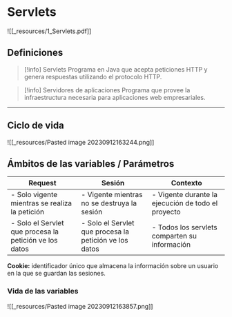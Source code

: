 # Servlets
![[_resources/1_Servlets.pdf]]
## Definiciones

> [!info] Servlets
> Programa en Java que acepta peticiones HTTP y genera respuestas utilizando el protocolo HTTP.

> [!info] Servidores de aplicaciones
> Programa que provee la infraestructura necesaria para aplicaciones web empresariales.

---
## Ciclo de vida
![[_resources/Pasted image 20230912163244.png]]

## Ámbitos de las variables / Parámetros
| Request                                                | Sesión                                                  | Contexto                                           |
| ------------------------------------------------------ | ------------------------------------------------------- | -------------------------------------------------- |
| - Solo vigente mientras se realiza la petición         | - Vigente mientras no se destruya la sesión             | - Vigente durante la ejecución de todo el proyecto |
| - Solo el Servlet que procesa la petición ve los datos | - Solo el Servlet que procesa la petición ve los datos | - Todos los servlets comparten su información                                                   |

**Cookie:** identificador único que almacena la información sobre un usuario en la que se guardan las sesiones.

### Vida de las variables
![[_resources/Pasted image 20230912163857.png]]

